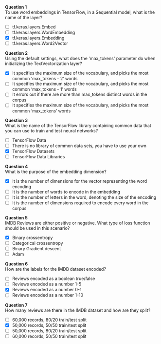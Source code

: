 **Question 1**<br>
To use word embeddings in TensorFlow, in a Sequential model, what is the name of the layer?
- [ ] tf.keras.layers.Embed
- [ ] tf.keras.layers.WordEmbedding
- [x] tf.keras.layers.Embedding
- [ ] tf.keras.layers.Word2Vector

**Question 2**<br>
Using the default settings, what does the 'max_tokens' parameter do when initializing the TextVectorization layer?
- [x] It specifies the maximum size of the vocabulary, and picks the most common ‘max_tokens - 2’ words
- [ ] It specifies the maximum size of the vocabulary, and picks the most common ‘max_tokens - 1’ words
- [ ] It errors out if there are more than max_tokens distinct words in the corpus
- [ ] It specifies the maximum size of the vocabulary, and picks the most common ‘max_tokens’ words

**Question 3**<br>
What is the name of the TensorFlow library containing common data that you can use to train and test neural networks?
- [ ] TensorFlow Data
- [ ] There is no library of common data sets, you have to use your own
- [x] TensorFlow Datasets
- [ ] TensorFlow Data Libraries

**Question 4**<br>
What is the purpose of the embedding dimension?
- [x] It is the number of dimensions for the vector representing the word encoding
- [ ] It is the number of words to encode in the embedding
- [ ] It is the number of letters in the word, denoting the size of the encoding
- [ ] It is the number of dimensions required to encode every word in the corpus

**Question 5**<br>
IMDB Reviews are either positive or negative. What type of loss function should be used in this scenario?
- [x] Binary crossentropy
- [ ] Categorical crossentropy
- [ ] Binary Gradient descent
- [ ] Adam

**Question 6**<br>
How are the labels for the IMDB dataset encoded?
- [ ] Reviews encoded as a boolean true/false
- [ ] Reviews encoded as a number 1-5
- [x] Reviews encoded as a number 0-1
- [ ] Reviews encoded as a number 1-10

**Question 7**<br>
How many reviews are there in the IMDB dataset and how are they split?
- [ ] 60,000 records, 80/20 train/test split
- [x] 50,000 records, 50/50 train/test split
- [ ] 50,000 records, 80/20 train/test split
- [ ] 60,000 records, 50/50 train/test split
